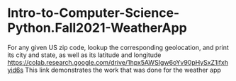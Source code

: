 # Intro-to-Computer-Science-Python.Fall2021-WeatherApp
For any given US zip code, lookup the corresponding geolocation, and print its city and state, as well as its latitude and longitude
https://colab.research.google.com/drive/1hpx5AWSIgw6oYv90pHySxZ1ifxhyid6s
This link demonstrates the work that was done for the weather app
